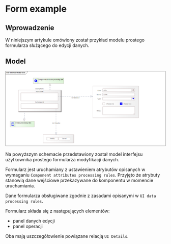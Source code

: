 # Form example

## Wprowadzenie

W niniejszym artykule omówiony został przykład modelu prostego formularza służącego do edycji danych.

## Model

![Modify form](../../../img/modify-form-model.png)

Na powyższym schemacie przedstawiony został model interfejsu użytkownika prostego formularza modyfikacji danych.

Formularz jest uruchamiany z ustawieniem atrybutów opisanych w wymaganiu `Component attributes processing rules`. Przyjęto że atrybuty stanowią dane wejściowe przekazywane do komponentu w momencie uruchamiania.

Dane formularza obsługiwane zgodnie z zasadami opisanymi w `UI data processing rules`.

Formularz składa się z następujących elementów:

* panel danych edycji
* panel operacji

Oba mają uszczegółowienie powiązane relacją `UI Details`.
